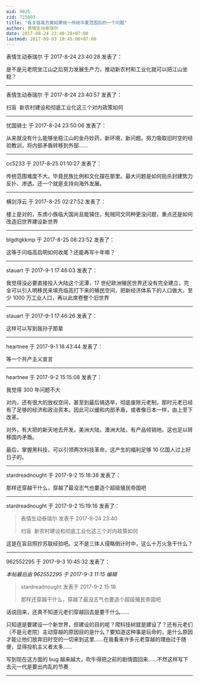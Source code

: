 ```yaml
---
aid: 9025
zid: 715803
title: "有关临高方面如果统一传统华夏范围后的一个问题"
author: 表情生动泰瑞尔
date: 2017-08-24 23:40:28+07:00
lastmod: 2017-09-03 10:45:00+07:00
---
```


表情生动泰瑞尔 于 2017-8-24 23:40:28 发表了：

是不是元老院坐江山之后努力发展生产力，推动新农村和工业化就可以把江山坐稳？

---

表情生动泰瑞尔 于 2017-8-24 23:40:57 发表了：

扫盲&nbsp;&nbsp;新农村建设和彻底工业化这三个对内政策如何

---

忧国骑士 于 2017-8-24 23:50:06 发表了：

从来就没有什么能够坐稳江山的金丹妙药，新环境，新问题。努力吸取旧时空的经验教训，将内部矛盾转移到外部......

---

cc5233 于 2017-8-25 01:10:27 发表了：

传统范围难度不大。毕竟民族比例和文化摆在那里。最大问题是如何扼杀封建势力反扑、渗透。还一个就是支持向海外发展。

---

横剑浮云 于 2017-8-25 02:27:52 发表了：

楼上是对的，东虏小族临大国尚且能镇住，髡贼同文同种更没问题，重点还是如何改造旧世界建设新世界

---

blgdtgkkmp 于 2017-8-25 08:23:52 发表了：

这等于问临高启明如何收尾？还能再写十年嘛？

---

stauart 于 2017-9-1 17:46:03 发表了：

我觉得没必要直接投入大陆这个泥潭，17 世纪欧洲殖民世界还没有完全建立，完全可以引入明移民来填充临高打下来的殖民空间，把新经济体系下的人口做大，至少 1000 万工业人口，再以此席卷整个旧世界

---

stauart 于 2017-9-1 17:46:26 发表了：

这样可以写到我孙子那辈

---

heartnee 于 2017-9-1 18:43:44 发表了：

等一个共产主义宣言

---

heartnee 于 2017-9-2 15:15:08 发表了：

我觉得 300 年问题不大

对内，还有很大的放权空间，甚至到最后搞选举，彻底废除元老制，那时元老已经有了足够的经济和政治资本。因此可以缓和内部矛盾，或者像日本一样，由上至下改革。

对外，有大把的新天地去开发。美洲大陆，澳洲大陆，有产品倾销地。这也足以转移国内矛盾。

最后，掌握黑科技，可以引领两次科技革命，这产生的福利足够 10 亿国人过上好日子的。

---

stardreadnought 于 2017-9-2 15:18:38 发表了：

那样还穿越干什么，穿越了最没志气也要造个超级殖民帝国吧

---

stardreadnought 于 2017-9-2 15:19:16 发表了：

> 表情生动泰瑞尔 发表于 2017-8-24 23:40
>
> 扫盲&nbsp;&nbsp;新农村建设和彻底工业化这三个对内政策如何

这是在盲目照抄苏联经验吧。又不是三体人侵略倒计时中，这么十万火急干什么？

---

962552295 于 2017-9-3 10:45:32 发表了：

_本帖最后由 962552295 于 2017-9-3 11:15 编辑_

> stardreadnought 发表于 2017-9-2 15:18
>
> 那样还穿越干什么，穿越了最没志气也要造个超级殖民帝国吧

话说回来，还真不知道元老们穿越回去是要干什么......

只知道是要建设一个新世界，但建设的目的呢？爬科技树就是建设了？还有元老们（不是元老院）主动穿越的原因目的是什么？要知道这种事是玩命的，是什么原因才能让他们放弃旧时空的一切来到这里......在我看来许多元老穿越的理由过于随便，显得投机主义者太多......

写到现在这方面的 bug 越来越大，吹牛得把之前的剧情圆回来......不然这样写下去元一代是要出内乱的节奏

---
